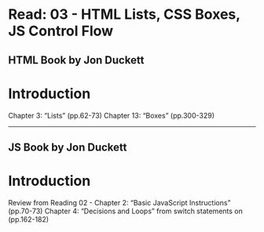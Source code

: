 # Read: 03 - HTML Lists, CSS Boxes, JS Control Flow

## HTML Book by Jon Duckett
<h1>Introduction</h1>

Chapter 3: “Lists” (pp.62-73)
Chapter 13: “Boxes” (pp.300-329)

* * *

## JS Book by Jon Duckett
<h1>Introduction</h1>

Review from Reading 02 - Chapter 2: “Basic JavaScript Instructions” (pp.70-73)
Chapter 4: “Decisions and Loops” from switch statements on (pp.162-182)

